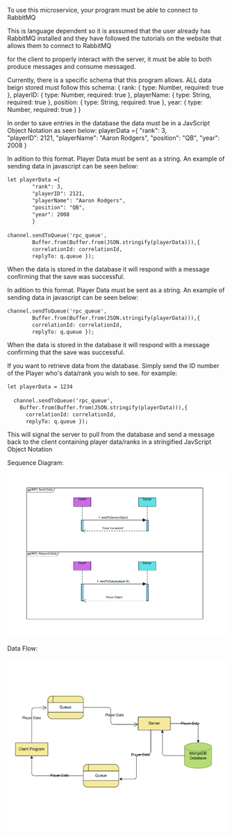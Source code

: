 To use this microservice, your program must be able to connect to RabbitMQ

This is language dependent so it is asssumed that the user already has RabbitMQ installed and they have followed the tutorials on the website that allows them to connect to RabbitMQ

for the client to properly interact with the server, it must be able to both produce messages and consume messaged. 

Currently, there is a specific schema that this program allows. ALL data beign stored must follow this schema:
{
  rank: { type: Number, required: true },
  playerID: { type: Number, required: true },
  playerName: { type: String, required: true },
  position: { type: String, required: true },
  year: { type: Number, required: true }
}


In order to save entries in the database the data must be in a JavScript Object Notation as seen below:
    playerData ={
            "rank": 3,   
            "playerID": 2121,
            "playerName": "Aaron Rodgers",
            "position": "QB",
            "year": 2008
            }

In adition to this format. Player Data must be sent as a string.
An example of sending data in javascript can be seen below:

    let playerData ={
            "rank": 3,   
            "playerID": 2121,
            "playerName": "Aaron Rodgers",
            "position": "QB",
            "year": 2008
            }

    channel.sendToQueue('rpc_queue',
            Buffer.from(Buffer.from(JSON.stringify(playerData))),{
            correlationId: correlationId,
            replyTo: q.queue });

When the data is stored in the database it will respond with a message confirming that the save was successful.



In adition to this format. Player Data must be sent as a string.
An example of sending data in javascript can be seen below:

    channel.sendToQueue('rpc_queue',
            Buffer.from(Buffer.from(JSON.stringify(playerData))),{
            correlationId: correlationId,
            replyTo: q.queue });

When the data is stored in the database it will respond with a message confirming that the save was successful.

If you want to retrieve data from the database. Simply send the ID number of the Player who's data/rank you wish to see.
for example:

    let playerData = 1234

      channel.sendToQueue('rpc_queue',
        Buffer.from(Buffer.from(JSON.stringify(playerData))),{
          correlationId: correlationId,
          replyTo: q.queue });

This will signal the server to pull from the database and send a message back to the client containing player data/ranks in a stringified
JavScript Object Notation

Sequence Diagram:

![Alt text](./UML.png?raw=true "UML Sequence")


Data Flow:

![Alt text](./umldiagram.png?raw=true "UML")



